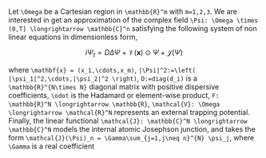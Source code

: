 Let ``\Omega`` be a Cartesian region in ``\mathbb{R}^m`` with ``m=1,2,3``. We are interested in get an approximation of the complex field ``\Psi: \Omega \times (0,T] \longrightarrow \mathbb{C}^n`` satisfying the following system of non linear equations in dimensionless form,

```math
    i \Psi_t = D \Delta \Psi + \mathcal{V}(\mathbf{x}) \odot \Psi+\mathcal{J}(\Psi)
```
where ``\mathbf{x} = (x_1,\cdots,x_m)``, ``|\Psi|^2:=\left( |\psi_1|^2,\cdots,|\psi_2|^2 \right)``, ``D:=diag(d_i)`` is a ``\mathbb{R}^{N\times N}`` diagonal matrix with positive dispersive coefficients, ``\odot`` is the Hadamard or element-wise product, ``F: \mathbb{R}^N \longrightarrow \mathbb{R}``, ``\mathcal{V}: \Omega \longrightarrow \mathcal{R}^N`` represents an external trapping potential. Finally, the linear functional ``\mathcal{J}: \mathbb{C}^N \longrightarrow \mathbb{C}^N`` models the internal atomic Josephson junction, and takes the form ``\mathcal{J}(\Psi)_n = \Gamma\sum_{j=1,j\neq n}^{N} \psi_j``, where ``\Gamma`` is a real coefficient